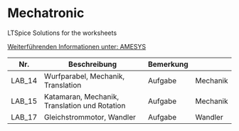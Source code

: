 # Mechatronic
LTSpice Solutions for the worksheets

[Weiterführenden Informationen unter: AMESYS](https://www.amesys.de)

|Nr.  |Beschreibung   |Bemerkung   |   |
|---|---|---|---|
|LAB_14|Wurfparabel, Mechanik, Translation	               |Aufgabe	    |Mechanik   |
|LAB_15|Katamaran, Mechanik, Translation und Rotation      |Aufgabe	    |Mechanik   |
|LAB_17|Gleichstrommotor, Wandler                          |Aufgabe	    |Wandler    |

